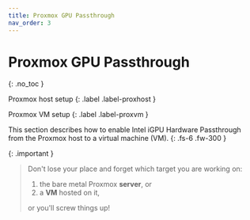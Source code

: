 ```yaml
---
title: Proxmox GPU Passthrough
nav_order: 3
---
```


# <i class="fas fa-microchip" style="color: #2B66AF"></i> Proxmox GPU Passthrough
{: .no_toc }

<i class="fab fa-mixer" style="color: black"></i> Proxmox host setup
{: .label .label-proxhost }

<i class="fab fa-mixer" style="color: #D6762C"></i> Proxmox VM setup
{: .label .label-proxvm }

This section describes how to enable Intel iGPU Hardware Passthrough from the Proxmox host to a virtual machine (VM). 
{: .fs-6 .fw-300 }

{: .important }
> Don't lose your place and forget which target you are working on: 
> 1. the bare metal Proxmox **server**, or 
> 2. a **VM** hosted on it, 
> 
> or you'll screw things up!